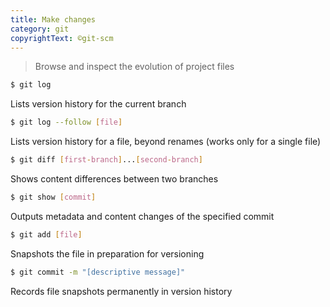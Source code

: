 ```yaml
---
title: Make changes
category: git
copyrightText: ©git-scm
---
```


> Browse and inspect the evolution of project files

```sh
$ git log
```
Lists version history for the current branch

```sh
$ git log --follow [file]
```
Lists version history for a file, beyond renames (works only for a single file)

```sh
$ git diff [first-branch]...[second-branch]
```
Shows content differences between two branches

```sh
$ git show [commit]
```
Outputs metadata and content changes of the specified commit

```sh
$ git add [file]
```
Snapshots the file in preparation for versioning

```sh
$ git commit -m "[descriptive message]"
```
Records file snapshots permanently in version history